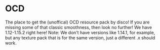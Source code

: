 # OCD
The place to get the (unoffical) OCD resource pack by disco! If you are missing some of that classic smoothness, then look no further! We have 1.12-1.15.2 right here! Note: We don't have versions like 1.14.1, for example, but any texture pack that is for the same version, just a different .x should work.
